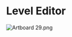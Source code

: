 # Level Editor

<p><img src="https://vertexschool.instructure.com/courses/288/files/17047/preview?verifier=azP00aO2EFsR1OpN6S5UtSeNpPysnDSkMS2t9SIm" alt="Artboard 29.png" data-api-endpoint="https://vertexschool.instructure.com/api/v1/courses/288/files/17047" data-api-returntype="File"></p>